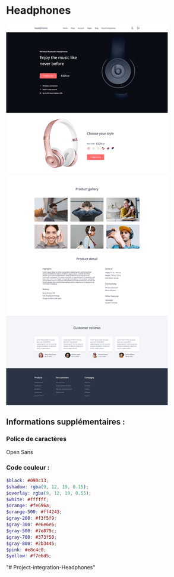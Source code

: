 # Headphones

![Preview](desktop.png)

## Informations supplémentaires :

### Police de caractères
Open Sans

### Code couleur :

```scss
$black: #090c13;
$shadow: rgba(9, 12, 19, 0.15);
$overlay: rgba(9, 12, 19, 0.55);
$white: #ffffff;
$orange: #fe696a;
$orange-500: #ff4243;
$gray-200: #f3f5f9;
$gray-300: #e6e6e6;
$gray-500: #7e879c;
$gray-700: #373f50;
$gray-800: #2b3445;
$pink: #e8c4c0;
$yellow: #f7e6d5;
```
"# Project-integration-Headphones" 
